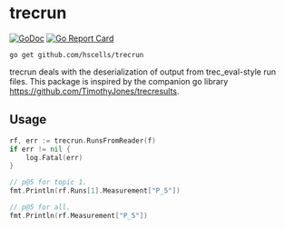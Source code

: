 # trecrun

[![GoDoc](https://godoc.org/github.com/hscells/trecrun?status.svg)](https://godoc.org/github.com/hscells/trecrun)
[![Go Report Card](https://goreportcard.com/badge/github.com/hscells/trecrun)](https://goreportcard.com/report/github.com/hscells/trecrun)

```
go get github.com/hscells/trecrun
```

trecrun deals with the deserialization of output from trec_eval-style run files. This package is inspired by
the companion go library https://github.com/TimothyJones/trecresults.

## Usage

```go
rf, err := trecrun.RunsFromReader(f)
if err != nil {
    log.Fatal(err)
}

// p@5 for topic 1.
fmt.Println(rf.Runs[1].Measurement["P_5"])

// p@5 for all.
fmt.Println(rf.Measurement["P_5"])
```